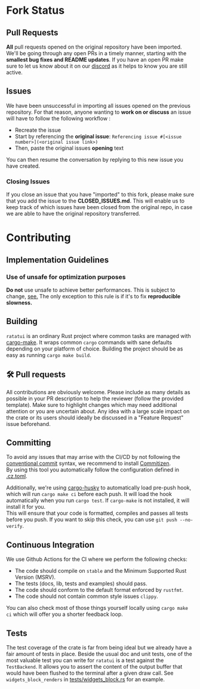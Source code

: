 # Fork Status

## Pull Requests

**All** pull requests opened on the original repository have been imported. We'll be going through any open PRs in a timely manner, starting with the **smallest bug fixes and README updates**. If you have an open PR make sure to let us know about it on our [discord](https://discord.gg/pMCEU9hNEj) as it helps to know you are still active.

## Issues

We have been unsuccessful in importing all issues opened on the previous repository.
For that reason, anyone wanting to **work on or discuss** an issue will have to follow the following workflow :

- Recreate the issue
- Start by referencing the **original issue**: ```Referencing issue #[<issue number>](<original issue link>)```
- Then, paste the original issues **opening** text

You can then resume the conversation by replying to this new issue you have created.

### Closing Issues

If you close an issue that you have "imported" to this fork, please make sure that you add the issue to the **CLOSED_ISSUES.md**. This will enable us to keep track of which issues have been closed from the original repo, in case we are able to have the original repository transferred.

# Contributing

## Implementation Guidelines

### Use of unsafe for optimization purposes

**Do not** use unsafe to achieve better performances. This is subject to change, [see.](https://github.com/tui-rs-revival/tui-rs-revival/discussions/66)
The only exception to this rule is if it's to fix **reproducible slowness.**

## Building

[cargo-make]: https://github.com/sagiegurari/cargo-make "cargo-make"

`ratatui` is an ordinary Rust project where common tasks are managed with [cargo-make].
It wraps common `cargo` commands with sane defaults depending on your platform of choice.
Building the project should be as easy as running `cargo make build`.

## :hammer_and_wrench: Pull requests

All contributions are obviously welcome.
Please include as many details as possible in your PR description to help the reviewer (follow the provided template).
Make sure to highlight changes which may need additional attention or you are uncertain about.
Any idea with a large scale impact on the crate or its users should ideally be discussed in a "Feature Request" issue beforehand.

## Committing

To avoid any issues that may arrise with the CI/CD by not following the [conventional commit](https://www.conventionalcommits.org/en/v1.0.0/) syntax, we recommend to install [Commitizen](https://commitizen-tools.github.io/commitizen/).\
By using this tool you automatically follow the configuration defined in [.cz.toml](.cz.toml).

Additionally, we're using [cargo-husky](https://github.com/rhysd/cargo-husky) to automatically load pre-push hook, which will run `cargo make ci` before each push. It will load the hook automatically when you run `cargo test`. If `cargo-make` is not installed, it will install it for you.\
This will ensure that your code is formatted, compiles and passes all tests before you push. If you want to skip this check, you can use `git push --no-verify`.

## Continuous Integration

We use Github Actions for the CI where we perform the following checks:
- The code should compile on `stable` and the Minimum Supported Rust Version (MSRV).
- The tests (docs, lib, tests and examples) should pass.
- The code should conform to the default format enforced by `rustfmt`.
- The code should not contain common style issues `clippy`.

You can also check most of those things yourself locally using `cargo make ci` which will offer you a shorter feedback loop.

## Tests

The test coverage of the crate is far from being ideal but we already have a fair amount of tests in place.
Beside the usual doc and unit tests, one of the most valuable test you can write for `ratatui` is a test against the `TestBackend`.
It allows you to assert the content of the output buffer that would have been flushed to the terminal after a given draw call.
See `widgets_block_renders` in [tests/widgets_block.rs](./tests/widget_block.rs) for an example.
